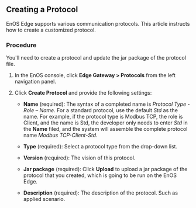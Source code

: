 ## Creating a Protocol

EnOS Edge supports various communication protocols. This article instructs how to create a customized protocol.

### Procedure
You'll need to create a protocol and update the jar package of the protocol file.

1. In the EnOS console, click **Edge Gateway > Protocols** from the left navigation panel.    
2. Click **Create Protocol** and provide the following settings:

   - **Name** (required): The syntax of a completed name is _Protocol Type - Role – Name_.
   For a standard protocol, use the default _Std_ as the name. For example, if the protocol type is Modbus TCP, the role is Client, and the name is Std, the developer only needs to enter _Std_ in the **Name** filed, and the system will assemble the complete protocol name _Modbus TCP-Client-Std_.

   - **Type** (required): Select a protocol type from the drop-down list.

   - **Version** (required): The vision of this protocol.

   - **Jar package** (required): Click **Upload** to upload a jar package of the protocol that you created, which is going to be run on the EnOS Edge.

   - **Description** (required): The description of the protocol. Such as applied scenario.
